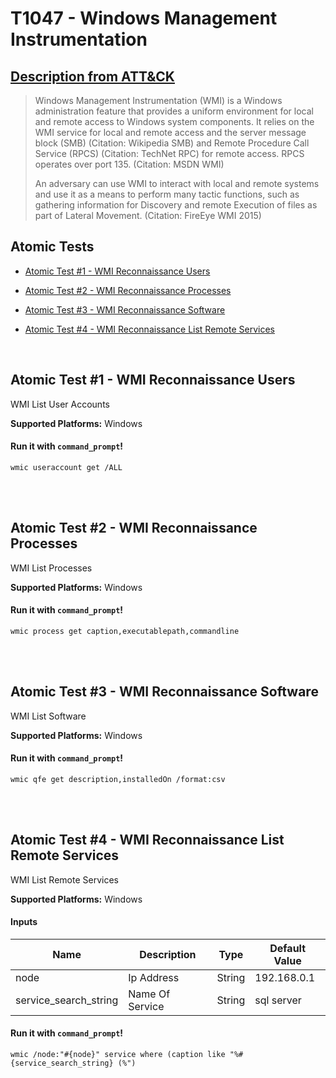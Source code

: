 # T1047 - Windows Management Instrumentation
## [Description from ATT&CK](https://attack.mitre.org/wiki/Technique/T1047)
<blockquote>Windows Management Instrumentation (WMI) is a Windows administration feature that provides a uniform environment for local and remote access to Windows system components. It relies on the WMI service for local and remote access and the server message block (SMB) (Citation: Wikipedia SMB) and Remote Procedure Call Service (RPCS) (Citation: TechNet RPC) for remote access. RPCS operates over port 135. (Citation: MSDN WMI)

An adversary can use WMI to interact with local and remote systems and use it as a means to perform many tactic functions, such as gathering information for Discovery and remote Execution of files as part of Lateral Movement. (Citation: FireEye WMI 2015)</blockquote>

## Atomic Tests

- [Atomic Test #1 - WMI Reconnaissance Users](#atomic-test-1---wmi-reconnaissance-users)

- [Atomic Test #2 - WMI Reconnaissance Processes](#atomic-test-2---wmi-reconnaissance-processes)

- [Atomic Test #3 - WMI Reconnaissance Software](#atomic-test-3---wmi-reconnaissance-software)

- [Atomic Test #4 - WMI Reconnaissance List Remote Services](#atomic-test-4---wmi-reconnaissance-list-remote-services)


<br/>

## Atomic Test #1 - WMI Reconnaissance Users
WMI List User Accounts

**Supported Platforms:** Windows


#### Run it with `command_prompt`!
```
wmic useraccount get /ALL
```
<br/>
<br/>

## Atomic Test #2 - WMI Reconnaissance Processes
WMI List Processes

**Supported Platforms:** Windows


#### Run it with `command_prompt`!
```
wmic process get caption,executablepath,commandline
```
<br/>
<br/>

## Atomic Test #3 - WMI Reconnaissance Software
WMI List Software

**Supported Platforms:** Windows


#### Run it with `command_prompt`!
```
wmic qfe get description,installedOn /format:csv
```
<br/>
<br/>

## Atomic Test #4 - WMI Reconnaissance List Remote Services
WMI List Remote Services

**Supported Platforms:** Windows


#### Inputs
| Name | Description | Type | Default Value | 
|------|-------------|------|---------------|
| node | Ip Address | String | 192.168.0.1|
| service_search_string | Name Of Service | String | sql server|

#### Run it with `command_prompt`!
```
wmic /node:"#{node}" service where (caption like "%#{service_search_string} (%")
```
<br/>
